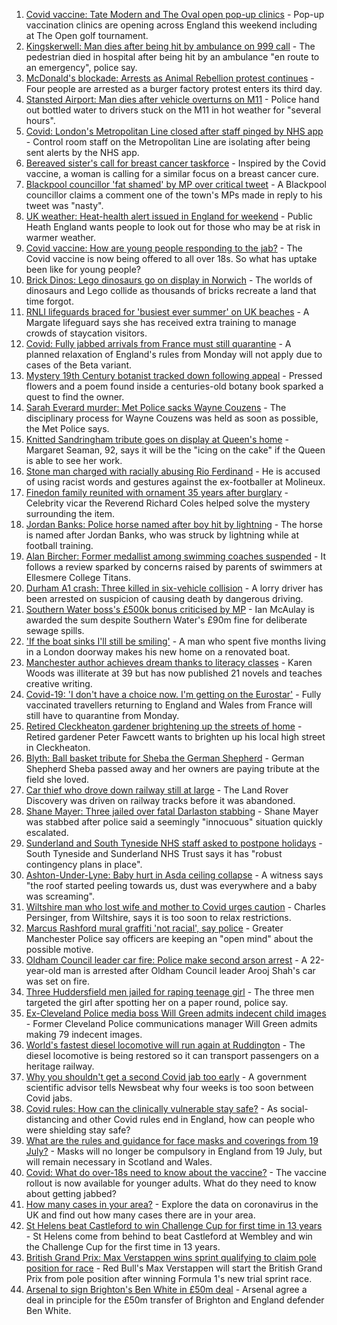 1. [Covid vaccine: Tate Modern and The Oval open pop-up clinics](https://www.bbc.co.uk/news/uk-england-57873024) - Pop-up vaccination clinics are opening across England this weekend including at The Open golf tournament.
2. [Kingskerwell: Man dies after being hit by ambulance on 999 call](https://www.bbc.co.uk/news/uk-england-devon-57873346) - The pedestrian died in hospital after being hit by an ambulance "en route to an emergency", police say.
3. [McDonald's blockade: Arrests as Animal Rebellion protest continues](https://www.bbc.co.uk/news/uk-england-humber-57860942) - Four people are arrested as a burger factory protest enters its third day.
4. [Stansted Airport: Man dies after vehicle overturns on M11](https://www.bbc.co.uk/news/uk-england-essex-57874122) - Police hand out bottled water to drivers stuck on the M11 in hot weather for "several hours".
5. [Covid: London's Metropolitan Line closed after staff pinged by NHS app](https://www.bbc.co.uk/news/uk-england-london-57874404) - Control room staff on the Metropolitan Line are isolating after being sent alerts by the NHS app.
6. [Bereaved sister's call for breast cancer taskforce](https://www.bbc.co.uk/news/uk-england-birmingham-57855412) - Inspired by the Covid vaccine, a woman is calling for a similar focus on a breast cancer cure.
7. [Blackpool councillor 'fat shamed' by MP over critical tweet](https://www.bbc.co.uk/news/uk-england-lancashire-57873811) - A Blackpool councillor claims a comment one of the town's MPs made in reply to his tweet was "nasty".
8. [UK weather: Heat-health alert issued in England for weekend](https://www.bbc.co.uk/news/uk-57858950) - Public Heath England wants people to look out for those who may be at risk in warmer weather.
9. [Covid vaccine: How are young people responding to the jab?](https://www.bbc.co.uk/news/uk-england-london-57845115) - The Covid vaccine is now being offered to all over 18s. So what has uptake been like for young people?
10. [Brick Dinos: Lego dinosaurs go on display in Norwich](https://www.bbc.co.uk/news/uk-england-norfolk-57863230) - The worlds of dinosaurs and Lego collide as thousands of bricks recreate a land that time forgot.
11. [RNLI lifeguards braced for 'busiest ever summer' on UK beaches](https://www.bbc.co.uk/news/uk-england-kent-57810409) - A Margate lifeguard says she has received extra training to manage crowds of staycation visitors.
12. [Covid: Fully jabbed arrivals from France must still quarantine](https://www.bbc.co.uk/news/uk-57869880) - A planned relaxation of England's rules from Monday will not apply due to cases of the Beta variant.
13. [Mystery 19th Century botanist tracked down following appeal](https://www.bbc.co.uk/news/science-environment-57847727) - Pressed flowers and a poem found inside a centuries-old botany book sparked a quest to find the owner.
14. [Sarah Everard murder: Met Police sacks Wayne Couzens](https://www.bbc.co.uk/news/uk-england-london-57869528) - The disciplinary process for Wayne Couzens was held as soon as possible, the Met Police says.
15. [Knitted Sandringham tribute goes on display at Queen's home](https://www.bbc.co.uk/news/uk-england-norfolk-57864850) - Margaret Seaman, 92, says it will be the "icing on the cake" if the Queen is able to see her work.
16. [Stone man charged with racially abusing Rio Ferdinand](https://www.bbc.co.uk/news/uk-england-birmingham-57868535) - He is accused of using racist words and gestures against the ex-footballer at Molineux.
17. [Finedon family reunited with ornament 35 years after burglary](https://www.bbc.co.uk/news/uk-england-northamptonshire-57869397) - Celebrity vicar the Reverend Richard Coles helped solve the mystery surrounding the item.
18. [Jordan Banks: Police horse named after boy hit by lightning](https://www.bbc.co.uk/news/uk-england-lancashire-57863279) - The horse is named after Jordan Banks, who was struck by lightning while at football training.
19. [Alan Bircher: Former medallist among swimming coaches suspended](https://www.bbc.co.uk/news/uk-england-shropshire-57869892) - It follows a review sparked by concerns raised by parents of swimmers at Ellesmere College Titans.
20. [Durham A1 crash: Three killed in six-vehicle collision](https://www.bbc.co.uk/news/uk-england-tyne-57860919) - A lorry driver has been arrested on suspicion of causing death by dangerous driving.
21. [Southern Water boss's £500k bonus criticised by MP](https://www.bbc.co.uk/news/uk-england-sussex-57865503) - Ian McAulay is awarded the sum despite Southern Water's £90m fine for deliberate sewage spills.
22. ['If the boat sinks I'll still be smiling'](https://www.bbc.co.uk/news/uk-england-leicestershire-57806055) - A man who spent five months living in a London doorway makes his new home on a renovated boat.
23. [Manchester author achieves dream thanks to literacy classes](https://www.bbc.co.uk/news/uk-england-manchester-57867004) - Karen Woods was illiterate at 39 but has now published 21 novels and teaches creative writing.
24. [Covid-19: 'I don't have a choice now. I'm getting on the Eurostar'](https://www.bbc.co.uk/news/uk-57873195) - Fully vaccinated travellers returning to England and Wales from France will still have to quarantine from Monday.
25. [Retired Cleckheaton gardener brightening up the streets of home](https://www.bbc.co.uk/news/uk-england-leeds-57855730) - Retired gardener Peter Fawcett wants to brighten up his local high street in Cleckheaton.
26. [Blyth: Ball basket tribute for Sheba the German Shepherd](https://www.bbc.co.uk/news/uk-england-tyne-57841509) - German Shepherd Sheba passed away and her owners are paying tribute at the field she loved.
27. [Car thief who drove down railway still at large](https://www.bbc.co.uk/news/uk-england-beds-bucks-herts-57866714) - The Land Rover Discovery was driven on railway tracks before it was abandoned.
28. [Shane Mayer: Three jailed over fatal Darlaston stabbing](https://www.bbc.co.uk/news/uk-england-birmingham-57866042) - Shane Mayer was stabbed after police said a seemingly "innocuous" situation quickly escalated.
29. [Sunderland and South Tyneside NHS staff asked to postpone holidays](https://www.bbc.co.uk/news/uk-england-tyne-57868803) - South Tyneside and Sunderland NHS Trust says it has "robust contingency plans in place".
30. [Ashton-Under-Lyne: Baby hurt in Asda ceiling collapse](https://www.bbc.co.uk/news/uk-england-manchester-57862558) - A witness says "the roof started peeling towards us, dust was everywhere and a baby was screaming".
31. [Wiltshire man who lost wife and mother to Covid urges caution](https://www.bbc.co.uk/news/uk-england-wiltshire-57856360) - Charles Persinger, from Wiltshire, says it is too soon to relax restrictions.
32. [Marcus Rashford mural graffiti 'not racial', say police](https://www.bbc.co.uk/news/uk-england-manchester-57852315) - Greater Manchester Police say officers are keeping an "open mind" about the possible motive.
33. [Oldham Council leader car fire: Police make second arson arrest](https://www.bbc.co.uk/news/uk-england-manchester-57863313) - A 22-year-old man is arrested after Oldham Council leader Arooj Shah's car was set on fire.
34. [Three Huddersfield men jailed for raping teenage girl](https://www.bbc.co.uk/news/uk-england-leeds-57863698) - The three men targeted the girl after spotting her on a paper round, police say.
35. [Ex-Cleveland Police media boss Will Green admits indecent child images](https://www.bbc.co.uk/news/uk-england-tees-57863512) - Former Cleveland Police communications manager Will Green admits making 79 indecent images.
36. [World's fastest diesel locomotive will run again at Ruddington](https://www.bbc.co.uk/news/uk-england-nottinghamshire-57863949) - The diesel locomotive is being restored so it can transport passengers on a heritage railway.
37. [Why you shouldn't get a second Covid jab too early](https://www.bbc.co.uk/news/newsbeat-57682233) - A government scientific advisor tells Newsbeat why four weeks is too soon between Covid jabs.
38. [Covid rules: How can the clinically vulnerable stay safe?](https://www.bbc.co.uk/news/health-51997151) - As social-distancing and other Covid rules end in England, how can people who were shielding stay safe?
39. [What are the rules and guidance for face masks and coverings from 19 July?](https://www.bbc.co.uk/news/health-51205344) - Masks will no longer be compulsory in England from 19 July, but will remain necessary in Scotland and Wales.
40. [Covid: What do over-18s need to know about the vaccine?](https://www.bbc.co.uk/news/health-57273875) - The vaccine rollout is now available for younger adults. What do they need to know about getting jabbed?
41. [How many cases in your area?](https://www.bbc.co.uk/news/uk-51768274) - Explore the data on coronavirus in the UK and find out how many cases there are in your area.
42. [St Helens beat Castleford to win Challenge Cup for first time in 13 years](https://www.bbc.co.uk/sport/rugby-league/57828390) - St Helens come from behind to beat Castleford at Wembley and win the Challenge Cup for the first time in 13 years.
43. [British Grand Prix: Max Verstappen wins sprint qualifying to claim pole position for race](https://www.bbc.co.uk/sport/formula1/57875745) - Red Bull's Max Verstappen will start the British Grand Prix from pole position after winning Formula 1's new trial sprint race.
44. [Arsenal to sign Brighton's Ben White in £50m deal](https://www.bbc.co.uk/sport/football/57873034) - Arsenal agree a deal in principle for the £50m transfer of Brighton and England defender Ben White.
